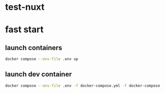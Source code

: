 # test-nuxt

# fast start
## launch containers 
```sh
docker compose --env-file .env up
```
## launch dev container
```sh
docker compose --env-file .env -f docker-compose.yml -f docker-compose.devcontainer.yml up"
```
